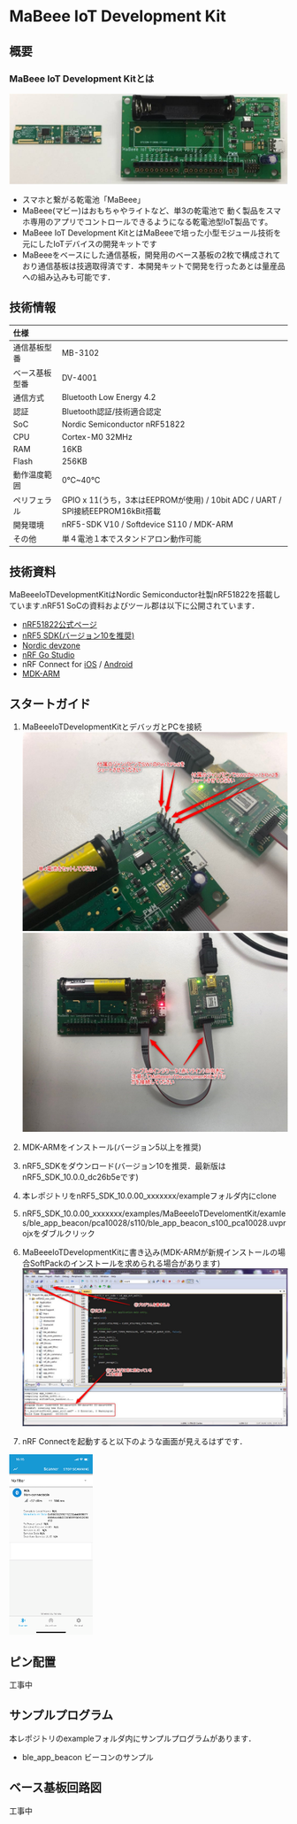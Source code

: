 # MaBeee IoT Development Kit

## 概要

### MaBeee IoT Development Kitとは

![MaBeee IoT Development Kit](img/MaBeee_IoT_Development_Kit_Description2.jpg)

- スマホと繋がる乾電池「MaBeee」
- MaBeee(マビー)はおもちゃやライトなど、単3の乾電池で 動く製品をスマホ専用のアプリでコントロールできるようになる乾電池型IoT製品です。
- MaBeee IoT Development KitとはMaBeeeで培った小型モジュール技術を元にしたIoTデバイスの開発キットです
- MaBeeeをベースにした通信基板，開発用のベース基板の2枚で構成されており通信基板は技適取得済です．本開発キットで開発を行ったあとは量産品への組み込みも可能です．

## 技術情報

|仕様||
|:---|:---|
| 通信基板型番 | MB-3102 |
| ベース基板型番 | DV-4001 |
| 通信方式 | Bluetooth Low Energy 4.2 |
| 認証 | Bluetooth認証/技術適合認定 |
| SoC | Nordic Semiconductor nRF51822 |
| CPU | Cortex-M0 32MHz |
| RAM | 16KB |
| Flash | 256KB |
| 動作温度範囲| 0℃~40℃ |
| ペリフェラル | GPIO x 11(うち，3本はEEPROMが使用) / 10bit ADC / UART / SPI接続EEPROM16kBit搭載 |
| 開発環境 | nRF5-SDK V10 / Softdevice S110 / MDK-ARM |
| その他| 単４電池１本でスタンドアロン動作可能 |

## 技術資料

MaBeeeIoTDevelopmentKitはNordic Semiconductor社製nRF51822を搭載しています.nRF51 SoCの資料およびツール郡は以下に公開されています．

- [nRF51822公式ページ](https://www.nordicsemi.com/eng/Products/Bluetooth-low-energy/nRF51822)
- [nRF5 SDK](https://www.nordicsemi.com/eng/Products/Bluetooth-low-energy/nRF5-SDK)[(バージョン10を推奨)](https://developer.nordicsemi.com/nRF5_SDK/nRF51_SDK_v10.x.x/)
- [Nordic devzone](https://devzone.nordicsemi.com)
- [nRF Go Studio](https://www.nordicsemi.com/eng/Products/2.4GHz-RF/nRFgo-Studio)
- nRF Connect for [iOS](https://itunes.apple.com/jp/app/nrf-connect/id1054362403) / [Android](https://play.google.com/store/apps/details?id=no.nordicsemi.android.mcp&hl=ja)
- [MDK-ARM](http://www2.keil.com/mdk5/)

## スタートガイド

1. MaBeeeIoTDevelopmentKitとデバッガとPCを接続
![Step1](img/MaBeee_IoT_Development_Kit_Start_Guide_Step1_1.JPG)
![Step1](img/MaBeee_IoT_Development_Kit_Start_Guide_Step1_2.JPG)

1. MDK-ARMをインストール(バージョン5以上を推奨)

1. nRF5_SDKをダウンロード(バージョン10を推奨．最新版はnRF5_SDK_10.0.0_dc26b5eです)

1. 本レポジトリをnRF5_SDK_10.0.00_xxxxxxx/exampleフォルダ内にclone

1.  nRF5_SDK_10.0.00_xxxxxxx/examples/MaBeeeIoTDevelomentKit/examles/ble_app_beacon/pca10028/s110/ble_app_beacon_s100_pca10028.uvprojxをダブルクリック

1. MaBeeeIoTDevelopmentKitに書き込み(MDK-ARMが新規インストールの場合SoftPackのインストールを求められる場合があります)
![Step6](img/MaBeee_IoT_Development_Kit_Start_Guide_Step6.JPG)

1. nRF Connectを起動すると以下のような画面が見えるはずです．
<img src="img/MaBeee_IoT_Development_Kit_Start_Guide_Step7.JPG" width="30%">

## ピン配置

工事中

## サンプルプログラム

本レポジトリのexampleフォルダ内にサンプルプログラムがあります．

- ble_app_beacon ビーコンのサンプル

## ベース基板回路図

工事中
